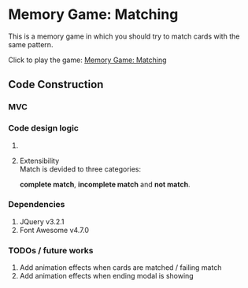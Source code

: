 # Memory Game: Matching

This is a memory game in which you should try to match cards with the same pattern.  

Click to play the game: [Memory Game: Matching](https://zhichl.github.io/memory-game/)

## Code Construction

### MVC

### Code design logic

1. 
2. Extensibility  
   Match is devided to three categories:
   
   **complete match**, **incomplete match** and **not match**.

### Dependencies

1. JQuery v3.2.1
2. Font Awesome v4.7.0

### TODOs / future works

1. Add animation effects when cards are matched / failing match
2. Add animation effects when ending modal is showing